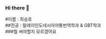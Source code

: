 ### Hi there 👋

<!--
**98SeunghoChoi/98SeunghoChoi** is a ✨ _special_ ✨ repository because its `README.md` (this file) appears on your GitHub profile.

Here are some ideas to get you started:

- 🔭 I’m currently working on ...
- 🌱 I’m currently learning ...
- 👯 I’m looking to collaborate on ...
- 🤔 I’m looking for help with ...
- 💬 Ask me about ...
- 📫 How to reach me: ...
- 😄 Pronouns: ...
- ⚡ Fun fact: ...
-->

#이름 : 최승호  
##전공 : 말레이인도네시아어통번역학과 & GBT학과  
###뭘 써야할지 모르겠어요  
